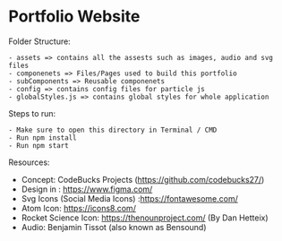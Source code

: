 # Portfolio Website

Folder Structure:

    - assets => contains all the assests such as images, audio and svg files
    - componenets => Files/Pages used to build this portfolio
    - subComponents => Reusable componenets
    - config => contains config files for particle js
    - globalStyles.js => contains global styles for whole application


Steps to run:

    - Make sure to open this directory in Terminal / CMD
    - Run npm install
    - Run npm start


Resources:

- Concept: CodeBucks Projects (https://github.com/codebucks27/)
- Design in : https://www.figma.com/
- Svg Icons (Social Media Icons) :https://fontawesome.com/
- Atom Icon: https://icons8.com/
- Rocket Science Icon: https://thenounproject.com/ (By Dan Hetteix)
- Audio: Benjamin Tissot (also known as Bensound)

